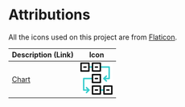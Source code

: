 # Attributions

All the icons used on this project are from [Flaticon](https://www.flaticon.com/).

| Description (Link) | Icon |
| ---- | ---- |
| [Chart](https://www.flaticon.com/free-icon/chart_19030566) | <img src="./img/static/chart.png" width="64"> |